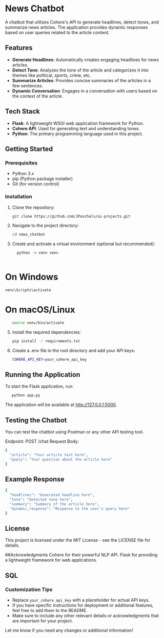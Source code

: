 # News Chatbot

A chatbot that utilizes Cohere's API to generate headlines, detect tones, and summarize news articles. The application provides dynamic responses based on user queries related to the article content.

## Features

- **Generate Headlines**: Automatically creates engaging headlines for news articles.
- **Detect Tone**: Analyzes the tone of the article and categorizes it into themes like political, sports, crime, etc.
- **Summarize Articles**: Provides concise summaries of the articles in a few sentences.
- **Dynamic Conversation**: Engages in a conversation with users based on the context of the article.

## Tech Stack

- **Flask**: A lightweight WSGI web application framework for Python.
- **Cohere API**: Used for generating text and understanding tones.
- **Python**: The primary programming language used in this project.

## Getting Started

### Prerequisites

- Python 3.x
- pip (Python package installer)
- Git (for version control)

### Installation

1. Clone the repository:

   ```bash
   git clone https://github.com/JPaschals/ai-projects.git

2. Navigate to the project directory:
    ```bash
   cd news_chatbot
   
4. Create and activate a virtual environment (optional but recommended):
    ```bash
      python -m venv venv
  
# On Windows
   ```bash
   venv\Scripts\activate
```
# On macOS/Linux
 ```bash
    source venv/bin/activate
```
5. Install the required dependencies:
     ```bash
     pip install -r requirements.txt
   
6. Create a .env file in the root directory and add your API keys:
      ```bash
      COHERE_API_KEY=your_cohere_api_key


## Running the Application
To start the Flask application, run:
```bash
   python app.py
```
The application will be available at http://127.0.0.1:5000.

## Testing the Chatbot
You can test the chatbot using Postman or any other API testing tool.

Endpoint: POST /chat
Request Body:
  ```bash
 {
    "article": "Your article text here",
    "query": "Your question about the article here"
}
```
## Example Response
  ```bash
 {
    "headlines": "Generated headline here",
    "tone": "Detected tone here",
    "summary": "Summary of the article here",
    "dynamic_response": "Response to the user's query here"
}

```
## License
This project is licensed under the MIT License - see the LICENSE file for details.

##Acknowledgments
Cohere for their powerful NLP API.
Flask for providing a lightweight framework for web applications.

## SQL


### Customization Tips
- Replace `your_cohere_api_key` with a placeholder for actual API keys.
- If you have specific instructions for deployment or additional features, feel free to add them to the README. 
- Make sure to include any other relevant details or acknowledgments that are important for your project.

Let me know if you need any changes or additional information!

